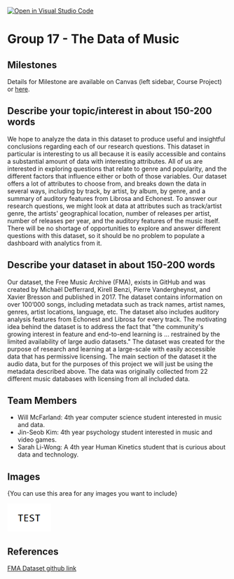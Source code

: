 [![Open in Visual Studio Code](https://classroom.github.com/assets/open-in-vscode-f059dc9a6f8d3a56e377f745f24479a46679e63a5d9fe6f495e02850cd0d8118.svg)](https://classroom.github.com/online_ide?assignment_repo_id=5843941&assignment_repo_type=AssignmentRepo)
# Group 17 - The Data of Music

## Milestones

Details for Milestone are available on Canvas (left sidebar, Course Project) or [here](https://firas.moosvi.com/courses/data301/project/milestone01.html).

## Describe your topic/interest in about 150-200 words

We hope to analyze the data in this dataset to produce useful and insightful conclusions regarding each of our research questions. This dataset in particular is interesting to us all because it is easily accessible and contains a substantial amount of data with interesting attributes. All of us are interested in exploring questions that relate to genre and popularity, and the different factors that influence either or both of those variables. Our dataset offers a lot of attributes to choose from, and breaks down the data in several ways, including by track, by artist, by album, by genre, and a summary of auditory features from Librosa and Echonest. To answer our research questions, we might look at data at attributes such as track/artist genre, the artists' geographical location, number of releases per artist, number of releases per year, and the auditory features of the music itself. There will be no shortage of opportunities to explore and answer different questions with this dataset, so it should be no problem to populate a dashboard with analytics from it.

## Describe your dataset in about 150-200 words

Our dataset, the Free Music Archive (FMA), exists in GitHub and was created by Michaël Defferrard, Kirell Benzi, Pierre Vandergheynst, and Xavier Bresson and published in 2017. The dataset contains information on over 100’000 songs, including metadata such as track names, artist names, genres, artist locations, language, etc. The dataset also includes auditory analysis features from Echonest and Librosa for every track. The motivating idea behind the dataset is to address the fact that "the community's growing interest in feature and end-to-end learning is ... restrained by the limited availability of large audio datasets." The dataset was created for the purpose of research and learning at a large-scale with easily accessible data that has permissive licensing. The main section of the dataset it the audio data, but for the purposes of this project we will just be using the metadata described above. The data was originally collected from 22 different music databases with licensing from all included data.

## Team Members

- Will McFarland: 4th year computer science student interested in music and data.
- Jin-Seob Kim: 4th year psychology student interested in music and video games.
- Sarah Li-Wong: A 4th year Human Kinetics student that is curious about data and technology.

## Images

{You can use this area for any images you want to include}

<img src ="images/test.png" width="100px">

## References

[FMA Dataset github link](https://github.com/mdeff/fma)



